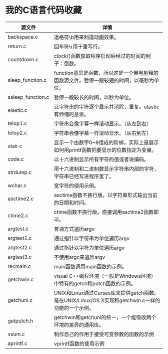 # 我的C语言代码收藏

|源文件|详情|
|---|---|
|backspace.c|退格符\\b用来制造动画效果。|
|return.c|回车符\\r用于重写行。|
|countdown.c|clock()函数获取程序启动后经过的时间的例子：倒数。|
|sleep_function.c|function意思是函数，所以这是一个带有解释的函数源文件。暂停一段较短的时间，以毫秒为单位。|
|ssleep_function.c|暂停一段较长的时间，以秒为单位。|
|elastic.c|让字符串的字符逐个显示并消除，重复。elastic有伸缩的意思。|
|telop1.c|字符串会像字幕一样滚动显示。（从左到右）|
|telop2.c|字符串会像字幕一样滚动显示。（从右到左）|
|stair.c|显示一个由数字0~9组成的阶梯，实际上是展示如何用printf函数把要显示的位数指定为变量。|
|code.c|以十六进制显示所有字符的值或者说编码。|
|strdump.c|用十六进制和二进制数显示字符串内部的字符，字符串已经写进程序里了。|
|wchar.c|宽字符的使用示例。|
|asctime2.c|asctime函数不换行版。以字符串形式输出当前的日期和时间。|
|ctime2.c|ctime函数不换行版。直接调用asctime2函数即可。|
|argtest.c|普通方式遍历argv|
|argtest1.c|通过指针以字符串为单位遍历argv|
|argtest2.c|通过指针以字符为单位遍历argv|
|argtest3.c|不使用argc来遍历argv|
|recmain.c|main函数调用main函数的示例。|
|getchwin.c|visual C++编程环境（一般是Windows环境）中特有的getch和putch函数的示例。|
|getchuni.c|UNIX和Linux通过Curses库来提供getch函数。是在UNIX/Linux/OS X实现和getchwin.c一样的功能的一个示例。|
|getputch.h|getchwin和getchuni的统一，一个能吸收两个环境的差异的通用库。|
|vsum.c|制作自己的作用于接受可变参数的函数的示例|
|aprintf.c|vprintf函数的使用示例|